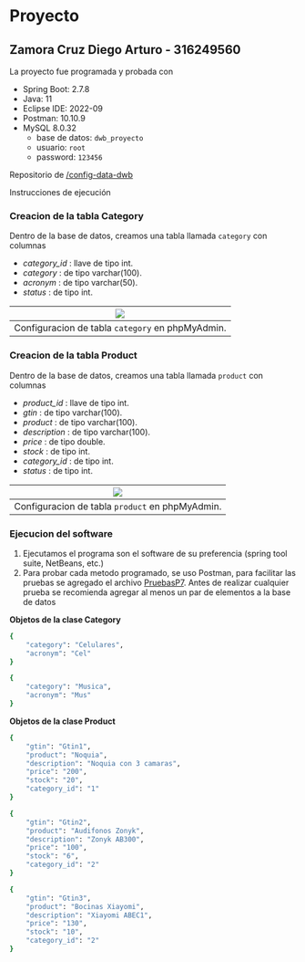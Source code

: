 # Proyecto

## Zamora Cruz Diego Arturo - 316249560

La proyecto fue programada y probada con

- Spring Boot: 2.7.8
- Java: 11
- Eclipse IDE: 2022-09
- Postman: 10.10.9
- MySQL 8.0.32
  * base de datos: `dwb_proyecto`
  * usuario: `root`
  * password: `123456`


Repositorio de [/config-data-dwb](https://github.com/diegodgl10/config-data-dwb)

Instrucciones de ejecución

### Creacion de la tabla Category

Dentro de la base de datos, creamos una tabla llamada `category` con columnas
   * *category_id* : llave de tipo int.
   * *category* : de tipo varchar(100).
   * *acronym* : de tipo varchar(50).
   * *status* : de tipo int.

| ![](phpMyAdmin_category.png)
|:----------------------:|
| Configuracion de tabla `category` en phpMyAdmin.


### Creacion de la tabla Product

Dentro de la base de datos, creamos una tabla llamada `product` con columnas
   * *product_id* : llave de tipo int.
   * *gtin* : de tipo varchar(100).
   * *product* : de tipo varchar(100).
   * *description* : de tipo varchar(100).
   * *price* : de tipo double.
   * *stock* : de tipo int.
   * *category_id* : de tipo int.
   * *status* : de tipo int.

| ![](phpMyAdmin_product.png)
|:----------------------:|
| Configuracion de tabla `product` en phpMyAdmin.


### Ejecucion del software

1. Ejecutamos el programa son el software de su preferencia (spring tool suite, NetBeans, etc.)
2. Para probar cada metodo programado, se uso Postman, para facilitar las pruebas se agregado el archivo [PruebasP7](PruebasP7.json). Antes de realizar cualquier prueba se recomienda agregar al menos un par de elementos a la base de datos

**Objetos de la clase Category**

```bash
{
    "category": "Celulares",
    "acronym": "Cel"
}
```
   
```bash
{
    "category": "Musica",
    "acronym": "Mus"
}
```

**Objetos de la clase Product**

```bash
{
    "gtin": "Gtin1",
    "product": "Noquia",
    "description": "Noquia con 3 camaras",
    "price": "200",
    "stock": "20",
    "category_id": "1"
}
```

```bash
{
    "gtin": "Gtin2",
    "product": "Audifonos Zonyk",
    "description": "Zonyk AB300",
    "price": "100",
    "stock": "6",
    "category_id": "2"
}
```

```bash
{
    "gtin": "Gtin3",
    "product": "Bocinas Xiayomi",
    "description": "Xiayomi ABEC1",
    "price": "130",
    "stock": "10",
    "category_id": "2"
}
```